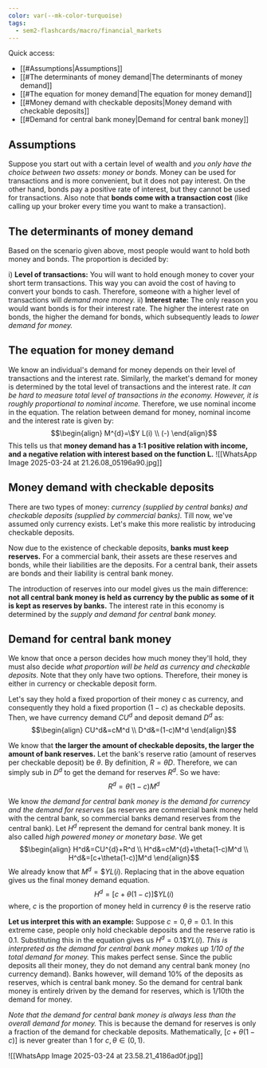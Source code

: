 ```yaml
---
color: var(--mk-color-turquoise)
tags:
  - sem2-flashcards/macro/financial_markets
---
```

Quick access:
- [[#Assumptions|Assumptions]]
- [[#The determinants of money demand|The determinants of money demand]]
- [[#The equation for money demand|The equation for money demand]]
- [[#Money demand with checkable deposits|Money demand with checkable deposits]]
- [[#Demand for central bank money|Demand for central bank money]]


## Assumptions
Suppose you start out with a certain level of wealth and *you only have the choice between two assets: money or bonds.* Money can be used for transactions and is more convenient, but it does not pay interest. On the other hand, bonds pay a positive rate of interest, but they cannot be used for transactions. Also note that **bonds come with a transaction cost** (like calling up your broker every time you want to make a transaction).

## The determinants of money demand
Based on the scenario given above, most people would want to hold both money and bonds. The proportion is decided by:

i) **Level of transactions:** You will want to hold enough money to cover your short term transactions. This way you can avoid the cost of having to convert your bonds to cash. Therefore, someone with a higher level of transactions will *demand more money.*
ii) **Interest rate:** The only reason you would want bonds is for their interest rate. The higher the interest rate on bonds, the higher the demand for bonds, which subsequently leads to *lower demand for money.*

## The equation for money demand
We know an individual's demand for money depends on their level of transactions and the interest rate. Similarly, the market's demand for money is determined by the total level of transactions and the interest rate. *It can be hard to measure total level of transactions in the economy. However, it is roughly proportional to nominal income.* Therefore, we use nominal income in the equation. The relation between demand for money, nominal income and the interest rate is given by:
$$\begin{align}
M^{d}=\$Y L(i) \\
(-)
\end{align}$$
This tells us that **money demand has a 1:1 positive relation with income, and a negative relation with interest based on the function L.** 
![[WhatsApp Image 2025-03-24 at 21.26.08_05196a90.jpg]]

## Money demand with checkable deposits
There are two types of money: *currency (supplied by central banks) and checkable deposits (supplied by commercial banks).* Till now, we've assumed only currency exists. Let's make this more realistic by introducing checkable deposits.

Now due to the existence of checkable deposits, **banks must keep reserves.** For a commercial bank, their assets are these reserves and bonds, while their liabilities are the deposits. For a central bank, their assets are bonds and their liability is central bank money.

The introduction of reserves into our model gives us the main difference: **not all central bank money is held as currency by the public as some of it is kept as reserves by banks.** The interest rate in this economy is determined by the *supply and demand for central bank money.*

## Demand for central bank money
We know that once a person decides how much money they'll hold, they must also decide *what proportion will be held as currency and checkable deposits.* Note that they only have two options. Therefore, their money is either in currency or checkable deposit form.

Let's say they hold a fixed proportion of their money $c$ as currency, and consequently they hold a fixed proportion $(1-c)$ as checkable deposits. Then, we have currency demand $CU^d$ and deposit demand $D^d$ as:
$$\begin{align}
CU^d&=cM^d \\
D^d&=(1-c)M^d
\end{align}$$

We know that **the larger the amount of checkable deposits, the larger the amount of bank reserves.** Let the bank's reserve ratio (amount of reserves per checkable deposit) be $\theta$. By definition, $R=\theta D$. Therefore, we can simply sub in $D^d$ to get the demand for reserves $R^d$. So we have:
$$R^{d}=\theta(1-c)M^d$$

We know *the demand for central bank money is the demand for currency and the demand for reserves* (as reserves are commercial bank money held with the central bank, so commercial banks demand reserves from the central bank). Let $H^d$ represent the demand for central bank money. It is also called *high powered money or monetary base.* We get $$\begin{align}
H^d&=CU^{d}+R^d \\
H^d&=cM^{d}+\theta(1-c)M^d \\
H^d&=[c+\theta(1-c)]M^d
\end{align}$$
We already know that $M^d=\$YL(i)$. Replacing that in the above equation gives us the final money demand equation.
$$H^d=[c+\theta(1-c)]\$YL(i)$$
where,
$c$ is the proportion of money held in currency
$\theta$ is the reserve ratio

**Let us interpret this with an example:** Suppose $c=0, \theta=0.1$. In this extreme case, people only hold checkable deposits and the reserve ratio is $0.1$. Substituting this in the equation gives us $H^d=0.1\$YL(i)$. *This is interpreted as the demand for central bank money makes up 1/10 of the total demand for money.* This makes perfect sense. Since the public deposits all their money, they do not demand any central bank money (no currency demand). Banks however, will demand 10% of the deposits as reserves, which is central bank money. So the demand for central bank money is entirely driven by the demand for reserves, which is 1/10th the demand for money. 

*Note that the demand for central bank money is always less than the overall demand for money.* This is because the demand for reserves is only a fraction of the demand for checkable deposits. Mathematically, $[c+\theta(1-c)]$ is never greater than $1$ for $c, \theta\in(0,1)$.

![[WhatsApp Image 2025-03-24 at 23.58.21_4186ad0f.jpg]]